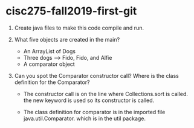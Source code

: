 # cisc275-fall2019-first-git
1. Create java files to make this code compile and run.

2. What five objects are created in the main?
	- An ArrayList of Dogs
	- Three dogs --> Fido, Fido, and Alfie
	- A comparator object

3. Can you spot the Comparator constructor call? Where is the class definition for the Comparator?
	- The constructor call is on the line where Collections.sort is called.
	  the new keyword is used so its constructor is called.

	- The class definition for comparator is in the imported file java.util.Comparator.
	  which is in the util package. 
